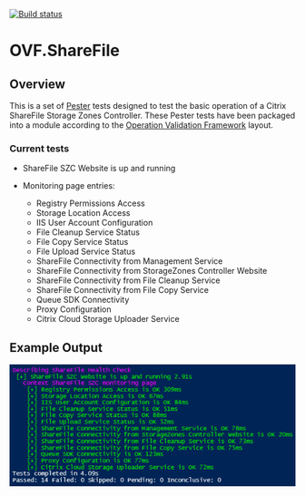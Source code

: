 [![Build status](https://ci.appveyor.com/api/projects/status/h6satpvsv33aa9kc/branch/master?svg=true)](https://ci.appveyor.com/project/megamorf/ovf-sharefile/branch/master)

# OVF.ShareFile

## Overview
This is a set of [Pester](https://github.com/pester/Pester) tests designed to test the basic operation of a Citrix ShareFile Storage Zones Controller.
These Pester tests have been packaged into a module according to the [Operation Validation Framework](https://github.com/PowerShell/Operation-Validation-Framework) layout.

### Current tests

* ShareFile SZC Website is up and running

* Monitoring page entries:
  * Registry Permissions Access
  * Storage Location Access
  * IIS User Account Configuration
  * File Cleanup Service Status
  * File Copy Service Status
  * File Upload Service Status
  * ShareFile Connectivity from Management Service
  * ShareFile Connectivity from StorageZones Controller Website
  * ShareFile Connectivity from File Cleanup Service
  * ShareFile Connectivity from File Copy Service
  * Queue SDK Connectivity
  * Proxy Configuration
  * Citrix Cloud Storage Uploader Service

## Example Output
![Example Pester output](/Media/example.png)
